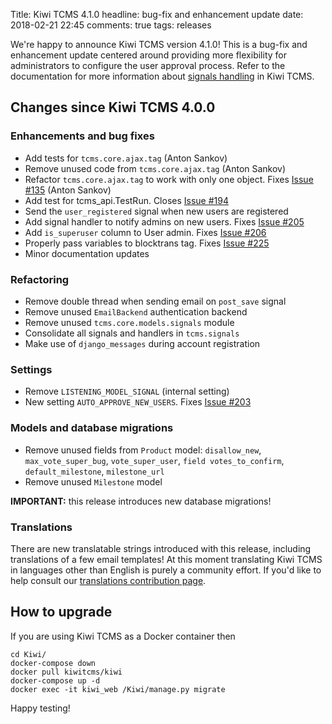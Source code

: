 Title: Kiwi TCMS 4.1.0
headline: bug-fix and enhancement update
date: 2018-02-21 22:45
comments: true
tags: releases

We're happy to announce Kiwi TCMS version 4.1.0!
This is a bug-fix and enhancement update centered around providing more
flexibility for administrators to configure the user approval process.
Refer to the documentation for more information about
[signals handling](http://kiwitcms.readthedocs.io/en/latest/modules/tcms.signals.html)
in Kiwi TCMS.


Changes since Kiwi TCMS 4.0.0
------------------------------

### Enhancements and bug fixes

- Add tests for `tcms.core.ajax.tag` (Anton Sankov)
- Remove unused code from `tcms.core.ajax.tag` (Anton Sankov)
- Refactor `tcms.core.ajax.tag` to work with only one object. Fixes
  [Issue #135](https://github.com/kiwitcms/Kiwi/issues/135) (Anton Sankov)
- Add test for tcms_api.TestRun. Closes
  [Issue #194](https://github.com/kiwitcms/Kiwi/issues/194)
- Send the `user_registered` signal when new users are registered
- Add signal handler to notify admins on new users. Fixes
  [Issue #205](https://github.com/kiwitcms/Kiwi/issues/205)
- Add `is_superuser` column to User admin. Fixes
  [Issue #206](https://github.com/kiwitcms/Kiwi/issues/206)
- Properly pass variables to blocktrans tag. Fixes
  [Issue #225](https://github.com/kiwitcms/Kiwi/issues/225)
- Minor documentation updates

### Refactoring

- Remove double thread when sending email on `post_save` signal
- Remove unused `EmailBackend` authentication backend
- Remove unused `tcms.core.models.signals` module
- Consolidate all signals and handlers in `tcms.signals`
- Make use of `django_messages` during account registration

### Settings

- Remove `LISTENING_MODEL_SIGNAL` (internal setting)
- New setting `AUTO_APPROVE_NEW_USERS`. Fixes
  [Issue #203](https://github.com/kiwitcms/Kiwi/issues/203)


### Models and database migrations

- Remove unused fields from `Product` model:
  `disallow_new`, `max_vote_super_bug`, `vote_super_user`,
  `field votes_to_confirm`, `default_milestone`, `milestone_url`
- Remove unused `Milestone` model


**IMPORTANT:** this release introduces new database migrations!

### Translations

There are new translatable strings introduced with this release,
including translations of a few email templates! At this moment
translating Kiwi TCMS in languages other than English is purely a
community effort. If you'd like to help consult our
[translations contribution page](http://kiwitcms.readthedocs.io/en/latest/contribution.html#translation).


How to upgrade
---------------

If you are using Kiwi TCMS as a Docker container then

    cd Kiwi/
    docker-compose down
    docker pull kiwitcms/kiwi
    docker-compose up -d
    docker exec -it kiwi_web /Kiwi/manage.py migrate

Happy testing!

